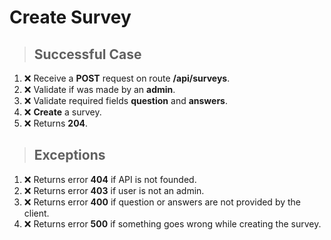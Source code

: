 # Create Survey

> ## Successful Case

1. ❌ Receive a **POST** request on route **/api/surveys**.
2. ❌ Validate if was made by an **admin**.
3. ❌ Validate required fields **question** and **answers**.
4. ❌ **Create** a survey.
5. ❌ Returns **204**.

> ## Exceptions

1. ❌ Returns error **404** if API is not founded.
2. ❌ Returns error **403** if user is not an admin.
3. ❌ Returns error **400** if question or answers are not provided by the client.
4. ❌ Returns error **500** if something goes wrong while creating the survey.
